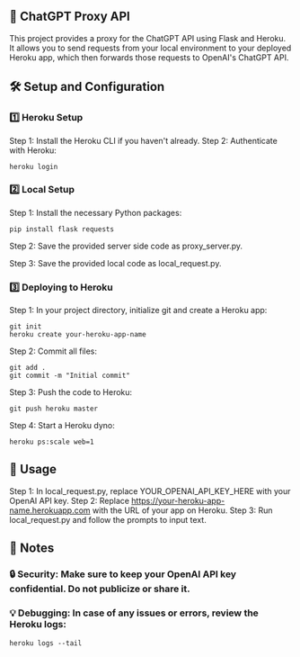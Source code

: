 ## 🚀 ChatGPT Proxy API
This project provides a proxy for the ChatGPT API using Flask and Heroku. It allows you to send requests from your local environment to your deployed Heroku app, which then forwards those requests to OpenAI's ChatGPT API.

## 🛠 Setup and Configuration
### 1️⃣ Heroku Setup
Step 1: Install the Heroku CLI if you haven't already.
Step 2: Authenticate with Heroku:
```shell=
heroku login
```
### 2️⃣ Local Setup
Step 1: Install the necessary Python packages:

```shell=
pip install flask requests
```
Step 2: Save the provided server side code as proxy_server.py.

Step 3: Save the provided local code as local_request.py.

### 3️⃣ Deploying to Heroku
Step 1: In your project directory, initialize git and create a Heroku app:

```shell=
git init
heroku create your-heroku-app-name
```
Step 2: Commit all files:
```shell=
git add .
git commit -m "Initial commit"
```
Step 3: Push the code to Heroku:

```shell=
git push heroku master
```
Step 4: Start a Heroku dyno:

```shell=
heroku ps:scale web=1
```

## 🚀 Usage
Step 1: In local_request.py, replace YOUR_OPENAI_API_KEY_HERE with your OpenAI API key.
Step 2: Replace https://your-heroku-app-name.herokuapp.com with the URL of your app on Heroku.
Step 3: Run local_request.py and follow the prompts to input text.
## 🔎 Notes
### 🔒 Security: Make sure to keep your OpenAI API key confidential. Do not publicize or share it.
### 💡 Debugging: In case of any issues or errors, review the Heroku logs:
```shell=
heroku logs --tail
```